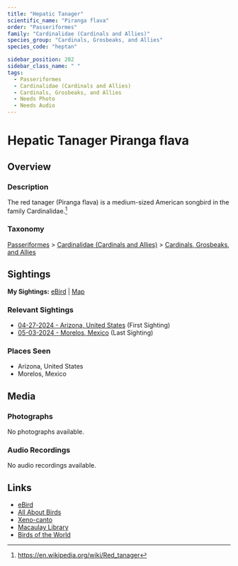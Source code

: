 ```yaml
---
title: "Hepatic Tanager"
scientific_name: "Piranga flava"
order: "Passeriformes"
family: "Cardinalidae (Cardinals and Allies)"
species_group: "Cardinals, Grosbeaks, and Allies"
species_code: "heptan"

sidebar_position: 202
sidebar_class_name: " "
tags: 
  - Passeriformes
  - Cardinalidae (Cardinals and Allies)
  - Cardinals, Grosbeaks, and Allies
  - Needs Photo
  - Needs Audio
---
```


# Hepatic Tanager <span className='sci_name'>Piranga flava</span>

## Overview

### Description
The red tanager (Piranga flava) is a medium-sized American songbird in the family Cardinalidae.[^1]

[^1]: https://en.wikipedia.org/wiki/Red_tanager

### Taxonomy
[Passeriformes](/tags/passeriformes) > [Cardinalidae (Cardinals and Allies)](/tags/cardinalidae-cardinals-and-allies) > [Cardinals, Grosbeaks, and Allies](/tags/cardinals-grosbeaks-and-allies)


## Sightings

**My Sightings:** [eBird](https://ebird.org/lifelist?r=world&time=life&spp=heptan) | [Map](/map?species_code=heptan)

### Relevant Sightings

* [04-27-2024 - Arizona, United States](https://ebird.org/checklist/S170587140) (First Sighting)
* [05-03-2024 - Morelos, Mexico](https://ebird.org/checklist/S171768281) (Last Sighting)

### Places Seen

* Arizona, United States
* Morelos, Mexico



## Media
### Photographs
No photographs available.

### Audio Recordings
No audio recordings available.

## Links
* [eBird](https://ebird.org/species/heptan) 
* [All About Birds](https://www.allaboutbirds.org/guide/heptan) 
* [Xeno-canto](https://www.xeno-canto.org/species/piranga-flava) 
* [Macaulay Library](https://search.macaulaylibrary.org/catalog?taxonCode=heptan&sort=rating_rank_desc)
* [Birds of the World](https://birdsoftheworld.org/bow/species/heptan)
